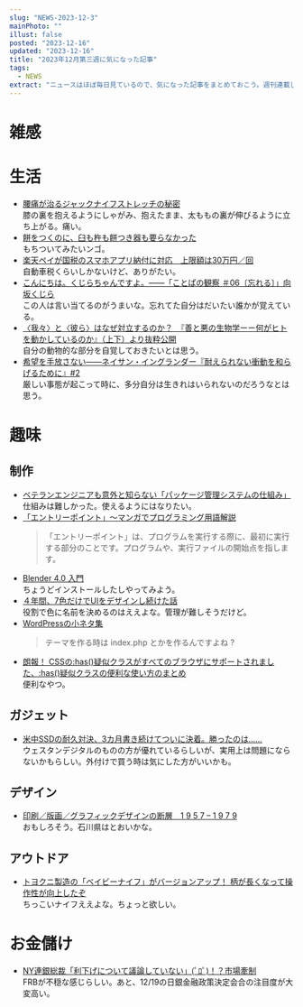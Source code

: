 ```yaml
---
slug: "NEWS-2023-12-3"
mainPhoto: ""
illust: false
posted: "2023-12-16"
updated: "2023-12-16"
title: "2023年12月第三週に気になった記事"
tags:
  - NEWS
extract: "ニュースはほぼ毎日見ているので、気になった記事をまとめておこう。週刊連載したい。"
---
```


# 雑感


# 生活

- [腰痛が治るジャックナイフストレッチの秘密](https://hashima-medicalfitness.com/2945.html)  
  膝の裏を抱えるようにしゃがみ、抱えたまま、太ももの裏が伸びるように立ち上がる。痛い。
- [餅をつくのに、臼も杵も餅つき器も要らなかった](https://dailyportalz.jp/kiji/mochi-wo-tsuku/page/3)  
  もちついてみたいンゴ。
- [楽天ペイが国税のスマホアプリ納付に対応　上限額は30万円／回](https://www.itmedia.co.jp/mobile/articles/2312/21/news160.html)  
  自動車税くらいしかないけど、ありがたい。
- [こんにちは。くじらちゃんですよ。――「ことぱの観察 ＃06〔忘れる〕」向坂くじら](https://nhkbook-hiraku.com/n/nb2d3ca81a6ec)  
  この人は言い当てるのがうまいな。忘れてた自分はだいたい誰かが覚えている。
- [〈我々〉と〈彼ら〉はなぜ対立するのか？　『善と悪の生物学ーー何がヒトを動かしているのか』（上下）より抜粋公開](https://nhkbook-hiraku.com/n/nb5cf5312ba01)  
  自分の動物的な部分を自覚しておきたいとは思う。
- [希望を手放さない――ネイサン・イングランダー『耐えられない衝動を和らげるために』#2](https://nhkbook-hiraku.com/n/n640551ceda05)  
  厳しい事態が起こって時に、多分自分は生きれはいられないのだろうなとは思う。

# 趣味

## 制作

- [ベテランエンジニアも意外と知らない「パッケージ管理システムの仕組み」](https://qiita.com/s_taki/items/1d94e5e9544ebbf32778)   
  仕組みは難しかった。使えるようにはなりたい。
- [「エントリーポイント」～マンガでプログラミング用語解説](https://codezine.jp/article/detail/18661?p=5)  
  > 「エントリーポイント」は、プログラムを実行する際に、最初に実行する部分のことです。プログラムや、実行ファイルの開始点を指します。
- [Blender 4.0 入門](https://note.com/npaka/n/n034adab3a3a8)  
  ちょうどインストールしたしやってみよう。
- [４年間、7色だけでUIをデザインし続けた話](https://note.com/ash/n/n82b11075119a)  
  役割で色に名前を決めるのはええよな。管理が難しそうだけど。
- [WordPressの小ネタ集](https://qiita.com/AkiHamano/items/a37af0113e384fff0be6)  
  > テーマを作る時は index.php とかを作るんですよね ?
- [朗報！ CSSの:has()疑似クラスがすべてのブラウザにサポートされました、:has()疑似クラスの便利な使い方のまとめ](https://coliss.com/articles/build-websites/operation/css/css-has-pseudo-class.html)  
  便利なやつ。


## ガジェット

- [米中SSDの耐久対決、3カ月書き続けてついに決着。勝ったのは……](https://pc.watch.impress.co.jp/docs/topic/feature/1555006.html)  
  ウェスタンデジタルのものの方が優れているらしいが、実用上は問題にならないかもらしい。外付けで買う時は気にした方がいいかも。

## デザイン

- [印刷／版画／グラフィックデザインの断層　1 9 5 7 – 1 9 7 9](https://www.japandesign.ne.jp/event/fault-craftmuseum/)  
  おもしろそう。石川県はとおいかな。

## アウトドア

- [トヨクニ製造の「ベイビーナイフ」がバージョンアップ！ 柄が長くなって操作性が向上したぞ](https://www.bepal.net/archives/374791)  
  ちっこいナイフええよな。ちょっと欲しい。

# お金儲け

- [NY連銀総裁「利下げについて議論していない」(ﾟﾛﾟ)！？市場牽制](http://hiroko.yutaka-shoji.co.jp/2023/12/ny.html)  
  FRBが不穏な感じらしい。あと、12/19の日銀金融政策決定会合の注目度が大変高い。